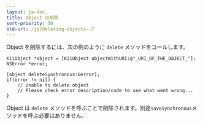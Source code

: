 ```yaml
---
layout: ja-doc
title: Object の削除
sort-priority: 50
old-url: /jp/deleting-objects--7
---
```

Object を削除するには、次の例のように `delete` メソッドをコールします。

```objc
KiiObject *object = [KiiObject objectWithURI:@"_URI_OF_THE_OBJECT_"];
NSError *error;

[object deleteSynchronous:&error];
if(error != nil) {
    // Unable to delete object
    // Please check error description/code to see what went wrong...
}
```

Object は `delete` メソッドを呼ぶことで削除されます。別途`saveSynchronous`メソッドを呼ぶ必要はありません。
